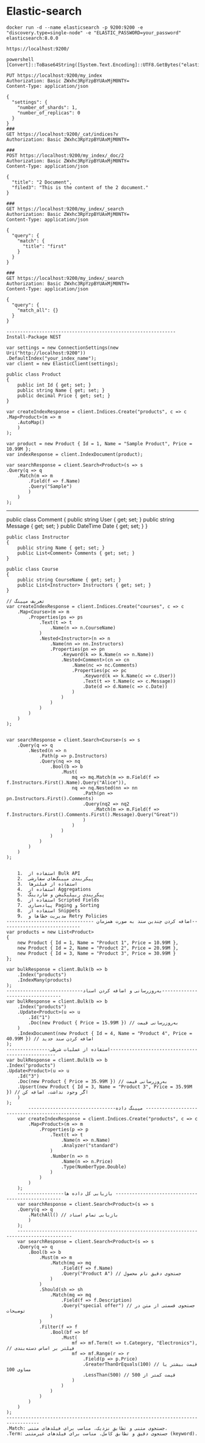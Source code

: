 # Elastic-search

    docker run -d --name elasticsearch -p 9200:9200 -e "discovery.type=single-node" -e "ELASTIC_PASSWORD=your_password" elasticsearch:8.0.0

    https://localhost:9200/
    
    powershell
    [Convert]::ToBase64String([System.Text.Encoding]::UTF8.GetBytes("elastic:Aa@123456"))

    PUT https://localhost:9200/my_index
    Authorization: Basic ZWxhc3RpYzpBYUAxMjM0NTY=
    Content-Type: application/json
    
    {
      "settings": {
        "number_of_shards": 1,
        "number_of_replicas": 0
      }
    }
    ###
    GET https://localhost:9200/_cat/indices?v
    Authorization: Basic ZWxhc3RpYzpBYUAxMjM0NTY=
    
    ###
    POST https://localhost:9200/my_index/_doc/2
    Authorization: Basic ZWxhc3RpYzpBYUAxMjM0NTY=
    Content-Type: application/json
    
    {
      "title": "2 Document",
      "filed3": "This is the content of the 2 document."
    }
    
    ###
    GET https://localhost:9200/my_index/_search
    Authorization: Basic ZWxhc3RpYzpBYUAxMjM0NTY=
    Content-Type: application/json
    
    {
      "query": {
        "match": {
          "title": "first"
        }
      }
    }
    
    ###
    GET https://localhost:9200/my_index/_search
    Authorization: Basic ZWxhc3RpYzpBYUAxMjM0NTY=
    Content-Type: application/json
    
    {
      "query": {
        "match_all": {}
      }
    }

    --------------------------------------------------------------
    Install-Package NEST

    var settings = new ConnectionSettings(new Uri("http://localhost:9200"))
    .DefaultIndex("your_index_name");
    var client = new ElasticClient(settings);

    public class Product
    {
        public int Id { get; set; }
        public string Name { get; set; }
        public decimal Price { get; set; }
    }

    var createIndexResponse = client.Indices.Create("products", c => c
    .Map<Product>(m => m
        .AutoMap()
        )
    );

    var product = new Product { Id = 1, Name = "Sample Product", Price = 10.99M };
    var indexResponse = client.IndexDocument(product);

    var searchResponse = client.Search<Product>(s => s
    .Query(q => q
        .Match(m => m
            .Field(f => f.Name)
            .Query("Sample")
            )
        )
    );


   ----------------------------------------
   public class Comment
    {
        public string User { get; set; }
        public string Message { get; set; }
        public DateTime Date { get; set; }
    }
    
    public class Instructor
    {
        public string Name { get; set; }
        public List<Comment> Comments { get; set; }
    }
    
    public class Course
    {
        public string CourseName { get; set; }
        public List<Instructor> Instructors { get; set; }
    }
    
    // تعریف مپینگ
    var createIndexResponse = client.Indices.Create("courses", c => c
        .Map<Course>(m => m
            .Properties(ps => ps
                .Text(t => t
                    .Name(n => n.CourseName)
                )
                .Nested<Instructor>(n => n
                    .Name(nn => nn.Instructors)
                    .Properties(pn => pn
                        .Keyword(k => k.Name(n => n.Name))
                        .Nested<Comment>(cn => cn
                            .Name(nc => nc.Comments)
                            .Properties(pc => pc
                                .Keyword(k => k.Name(c => c.User))
                                .Text(t => t.Name(c => c.Message))
                                .Date(d => d.Name(c => c.Date))
                            )
                        )
                    )
                )
            )
        )
    );
    
    
    var searchResponse = client.Search<Course>(s => s
        .Query(q => q
            .Nested(n => n
                .Path(p => p.Instructors)
                .Query(nq => nq
                    .Bool(b => b
                        .Must(
                            mq => mq.Match(m => m.Field(f => f.Instructors.First().Name).Query("Alice")),
                            nq => nq.Nested(nn => nn
                                .Path(pn => pn.Instructors.First().Comments)
                                .Query(nq2 => nq2
                                    .Match(m => m.Field(f => f.Instructors.First().Comments.First().Message).Query("Great"))
                                )
                            )
                        )
                    )
                )
            )
        )
    );

        
        1.	استفاده از Bulk API
        2.	پیکربندی مپینگ‌های سفارشی
        3.	استفاده از فیلترها
        4.	استفاده از Aggregations
        5.	پیکربندی ریپلیکیشن و شاردینگ
        6.	استفاده از Scripted Fields
        7.	پیاده‌سازی Paging و Sorting
        8.	استفاده از Snippets
        9.	مدیریت خطاها و Retry Policies
    -------------------------------- اضافه کردن چندین سند به صورت همزمان-----------------------------
    var products = new List<Product>
    {
        new Product { Id = 1, Name = "Product 1", Price = 10.99M },
        new Product { Id = 2, Name = "Product 2", Price = 20.99M },
        new Product { Id = 3, Name = "Product 3", Price = 30.99M }
    };
    
    var bulkResponse = client.Bulk(b => b
        .Index("products")
        .IndexMany(products)
    );
    ----------------------------به‌روزرسانی و اضافه کردن اسناد---------------------------------
    var bulkResponse = client.Bulk(b => b
        .Index("products")
        .Update<Product>(u => u
            .Id("1")
            .Doc(new Product { Price = 15.99M }) // به‌روزرسانی قیمت
        )
        .IndexDocument(new Product { Id = 4, Name = "Product 4", Price = 40.99M }) // اضافه کردن سند جدید
    );
    ----------------استفاده از عملیات شرطی--------------------------------------------------
    var bulkResponse = client.Bulk(b => b
    .Index("products")
    .Update<Product>(u => u
        .Id("3")
        .Doc(new Product { Price = 35.99M }) // به‌روزرسانی قیمت
        .Upsert(new Product { Id = 3, Name = "Product 3", Price = 35.99M }) // اگر وجود نداشت، اضافه کن
        )
    );
            --------------------------------مپینگ داده ----------------------------------------------
        var createIndexResponse = client.Indices.Create("products", c => c
            .Map<Product>(m => m
                .Properties(p => p
                    .Text(t => t
                        .Name(n => n.Name)
                        .Analyzer("standard")
                    )
                    .Number(n => n
                        .Name(n => n.Price)
                        .Type(NumberType.Double)
                    )
                )
            )
        );
        -----------------بازیابی کل داده ها --------------------------------------------------
        var searchResponse = client.Search<Product>(s => s
        .Query(q => q
            .MatchAll() // بازیابی تمام اسناد
            )
        );
        ------------------------------------------------------------------------------------------
        var searchResponse = client.Search<Product>(s => s
        .Query(q => q
            .Bool(b => b
                .Must(m => m
                    .Match(mq => mq
                        .Field(f => f.Name)
                        .Query("Product A") // جستجوی دقیق نام محصول
                    )
                )
                .Should(sh => sh
                    .Match(mq => mq
                        .Field(f => f.Description)
                        .Query("special offer") // جستجوی قسمتی از متن در توضیحات
                    )
                )
                .Filter(f => f
                    .Bool(bf => bf
                        .Must(
                            mf => mf.Term(t => t.Category, "Electronics"), // فیلتر بر اساس دسته‌بندی
                            mf => mf.Range(r => r
                                .Field(p => p.Price)
                                .GreaterThanOrEquals(100) // قیمت بیشتر یا مساوی 100
                                .LessThan(500) // قیمت کمتر از 500
                            )
                        )
                    )
                )
            )
        )
    );
    ----------------------------------------------------------------------------------
    .Match: جستجوی متنی و تطابق نزدیک. مناسب برای فیلدهای متنی.
    .Term: جستجوی دقیق و تطابق کامل. مناسب برای فیلدهای غیرمتنی (keyword).
